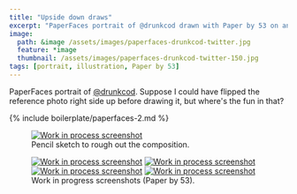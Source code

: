 ```yaml
---
title: "Upside down draws"
excerpt: "PaperFaces portrait of @drunkcod drawn with Paper by 53 on an iPad."
image: 
  path: &image /assets/images/paperfaces-drunkcod-twitter.jpg 
  feature: *image
  thumbnail: /assets/images/paperfaces-drunkcod-twitter-150.jpg
tags: [portrait, illustration, Paper by 53]
---
```


PaperFaces portrait of [@drunkcod](https://twitter.com/drunkcod). Suppose I could have flipped the reference photo right side up before drawing it, but where's the fun in that?

{% include boilerplate/paperfaces-2.md %}

<figure>
	<a href="/assets/images/paperfaces-drunkcod-process-1-lg.jpg"><img src="/assets/images/paperfaces-drunkcod-process-1-750.jpg" alt="Work in process screenshot"></a>
	<figcaption>Pencil sketch to rough out the composition.</figcaption>
</figure>

<figure class="half">
	<a href="/assets/images/paperfaces-drunkcod-process-2-lg.jpg"><img src="/assets/images/paperfaces-drunkcod-process-2-600.jpg" alt="Work in process screenshot"></a>
	<a href="/assets/images/paperfaces-drunkcod-process-3-lg.jpg"><img src="/assets/images/paperfaces-drunkcod-process-3-600.jpg" alt="Work in process screenshot"></a>
	<a href="/assets/images/paperfaces-drunkcod-process-4-lg.jpg"><img src="/assets/images/paperfaces-drunkcod-process-4-600.jpg" alt="Work in process screenshot"></a>
	<a href="/assets/images/paperfaces-drunkcod-process-5-lg.jpg"><img src="/assets/images/paperfaces-drunkcod-process-5-600.jpg" alt="Work in process screenshot"></a>
	<figcaption>Work in progress screenshots (Paper by 53).</figcaption>
</figure>
